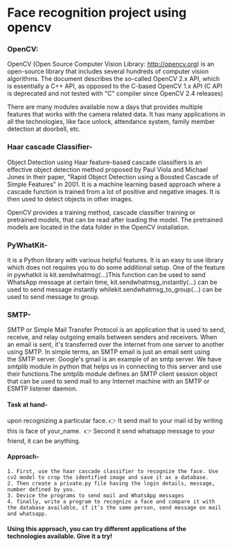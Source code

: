 # Face recognition project using opencv
### OpenCV:
OpenCV (Open Source Computer Vision Library: http://opencv.org) is an open-source library that includes several hundreds of computer vision algorithms. The document describes the so-called OpenCV 2.x API, which is essentially a C++ API, as opposed to the C-based OpenCV 1.x API (C API is deprecated and not tested with "C" compiler since OpenCV 2.4 releases)

There are many modules available now a days that provides multiple features that works with the camera related data. It has many applications in all the technologies, like face unlock, attendance system, family member detection at doorbell, etc.

### Haar cascade Classifier-  

Object Detection using Haar feature-based cascade classifiers is an effective object detection method proposed by Paul Viola and Michael Jones in their paper, "Rapid Object Detection using a Boosted Cascade of Simple Features" in 2001. It is a machine learning based approach where a cascade function is trained from a lot of positive and negative images. It is then used to detect objects in other images.

OpenCV provides a training method, cascade classifier training or pretrained models, that can be read after loading the model. The pretrained models are located in the data folder in the OpenCV installation.

### PyWhatKit- 
it is a Python library with various helpful features. It is an easy to use library which does not requires you to do some additional setup. One of the feature in pywhatkit is kit.sendwhatmsg(...)This function can be used to send WhatsApp message at certain time, kit.sendwhatmsg_instantly(...) can be used to send message instantly whilekit.sendwhatmsg_to_group(...) can be used to send message to group.

### SMTP- 
SMTP or Simple Mail Transfer Protocol is an application that is used to send, receive, and relay outgoing emails between senders and receivers. When an email is sent, it's transferred over the internet from one server to another using SMTP. In simple terms, an SMTP email is just an email sent using the SMTP server. Google's gmail is an example of an smtp server. 
We have smtplib module in python that helps us in connecting to this server and use their functions.The smtplib module defines an SMTP client session object that can be used to send mail to any Internet machine with an SMTP or ESMTP listener daemon.

#### Task at hand- 
upon recognizing a particular face.
👉 It send mail to your mail id by writing this is face of your_name. 
👉 Second it send whatsapp message to your friend, it can be anything.

#### Approach- 
	1. First, use the haar cascade classifier to recognize the face. Use cv2 model to crop the identified image and save it as a database.
	2. Then create a private.py file having the login details, message, number defined by you. 
	3. Device the programs to send mail and WhatsApp messages
	4. finally, write a program to recognize a face and compare it with the database available, if it’s the same person, send message on mail and whatsapp. 

#### Using this approach, you can try different applications of the technologies available. Give it a try!
